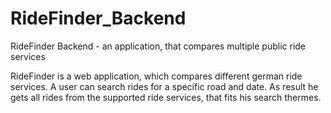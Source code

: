 # RideFinder_Backend
RideFinder Backend - an application, that compares multiple public ride services

RideFinder is a web application, which compares different german ride services.
A user can search rides for a specific road and date. As result he gets all rides from the supported ride services, that fits his search thermes.
